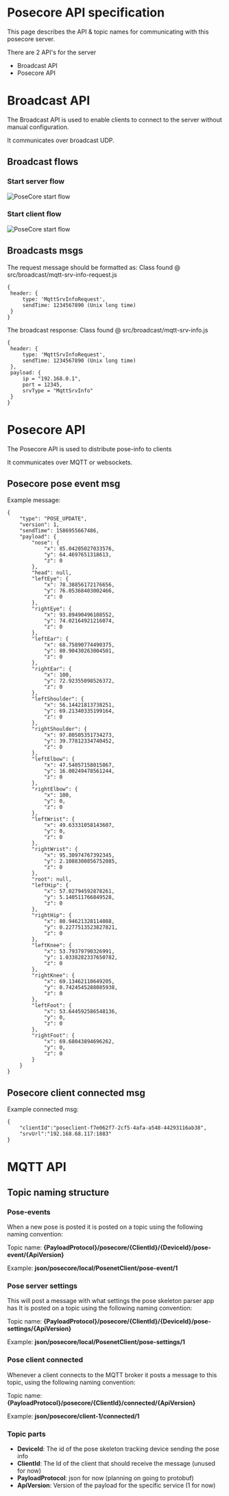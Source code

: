 # Posecore API specification
This page describes the API & topic names for communicating with this posecore server.

There are 2 API's for the server
- Broadcast API
- Posecore API

# Broadcast API
The Broadcast API is used to enable clients to connect to the server without manual configuration.

It communicates over broadcast UDP.

## Broadcast flows
### Start server flow
![PoseCore start flow](http://www.plantuml.com/plantuml/png/PL3BJWCn3BplLunwvmTwG9LM7950z0VIx5IDMEB8TdV5tvC7eWTyI69d9ZEJatbGlt-jA6ACeko3wohxDA5MY2wAmzse1mH3E_IBKc4ffXAoup2lYNKFfNHGxEr_s9iOPr7YPMLqbGoZRhyl5rgNx19uUcu37F7H_E2FEGXDQSAeZglm8Ng4CI-ug8Gb1dCehKWsOaz-W-c642FDaF9LHiJLuJSgaQmsoh1y8-GMFMryX1arseU_MN9cTBZWzVryxWgYs7anYPySn6ffcavrhJ_z0m00)

### Start client flow
![PoseCore start flow](http://www.plantuml.com/plantuml/png/PP71QiCm38RlUOgVtlS2FOn2s76miRw0wgYhcMiPIqtOsq_Lp7Qe3Y5A_l_x33weKRVRjQ29SYgPgyMdSv5jck13oQHZTrFkEv3Y_X8_ciTooesgOJT75THQX7v9Zx4tjypI6I-5atMfSDewo8qrbA70q_EWO8yFSmZIdoDIO_MS5-yXhWjENHPAf8QhVaQCYi4kxCwildIcvHjKGSdooiC_OOoZ_irxw63I4ipEsgGgOyjsWVRLAObLaUjP1kFnOBFKoibWWjVtup5wqh7nIILziKNHHTDqyATVnWy0)

## Broadcasts msgs
The request message should be formatted as:
Class found @ src/broadcast/mqtt-srv-info-request.js
```
{
 header: {
     type: 'MqttSrvInfoRequest',
     sendTime: 1234567890 (Unix long time)
 }
}
```

The broadcast response:
Class found @ src/broadcast/mqtt-srv-info.js
```
{
 header: {
     type: 'MqttSrvInfoRequest',
     sendTime: 1234567890 (Unix long time)
 },
 payload: {
     ip = "192.168.0.1",
     port = 12345,
     srvType = "MqttSrvInfo"
 }
}
```

# Posecore API
The Posecore API is used to distribute pose-info to clients

It communicates over MQTT or websockets.


## Posecore pose event msg
Example message:

```
{
    "type": "POSE_UPDATE",
    "version": 1,
    "sendTime": 1586955667486,
    "payload": {
        "nose": {
            "x": 85.04205027033576,
            "y": 64.4697651318613,
            "z": 0
        },
        "head": null,
        "leftEye": {
            "x": 78.38856172176656,
            "y": 76.05368403002466,
            "z": 0
        },
        "rightEye": {
            "x": 93.89490496108552,
            "y": 74.02164921216074,
            "z": 0
        },
        "leftEar": {
            "x": 68.75890774490375,
            "y": 80.90430263004501,
            "z": 0
        },
        "rightEar": {
            "x": 100,
            "y": 72.92355098526372,
            "z": 0
        },
        "leftShoulder": {
            "x": 56.14421813738251,
            "y": 69.21340335199164,
            "z": 0
        },
        "rightShoulder": {
            "x": 97.80505351734273,
            "y": 39.77812334740452,
            "z": 0
        },
        "leftElbow": {
            "x": 47.54057158015867,
            "y": 16.00249478561244,
            "z": 0
        },
        "rightElbow": {
            "x": 100,
            "y": 0,
            "z": 0
        },
        "leftWrist": {
            "x": 49.63331058143607,
            "y": 0,
            "z": 0
        },
        "rightWrist": {
            "x": 95.30974767392345,
            "y": 2.1088300856752085,
            "z": 0
        },
        "root": null,
        "leftHip": {
            "x": 57.02794592878261,
            "y": 5.140511766849528,
            "z": 0
        },
        "rightHip": {
            "x": 80.94621328114088,
            "y": 0.2277513523827821,
            "z": 0
        },
        "leftKnee": {
            "x": 53.79379790326991,
            "y": 1.0338282337650782,
            "z": 0
        },
        "rightKnee": {
            "x": 69.13462110649205,
            "y": 0.7424545288085938,
            "z": 0
        },
        "leftFoot": {
            "x": 53.644592586548136,
            "y": 0,
            "z": 0
        },
        "rightFoot": {
            "x": 69.68043894696262,
            "y": 0,
            "z": 0
        }
    }
}
```

## Posecore client connected msg
Example connected msg:
```
{
    "clientId":"poseclient-f7e062f7-2cf5-4afa-a548-44293116ab38",
    "srvUrl":"192.168.68.117:1883"
}
```

# MQTT API

## Topic naming structure

### Pose-events
When a new pose is posted it is posted on a topic using the following naming convention:

Topic name: **{PayloadProtocol}/posecore/{ClientId}/{DeviceId}/pose-event/{ApiVersion}**

Example: **json/posecore/local/PosenetClient/pose-event/1**

### Pose server settings
This will post a message with what settings the pose skeleton parser app has
It is posted on a topic using the following naming convention:

Topic name: **{PayloadProtocol}/posecore/{ClientId}/{DeviceId}/pose-settings/{ApiVersion}**

Example: **json/posecore/local/PosenetClient/pose-settings/1**

### Pose client connected
Whenever a client connects to the MQTT broker it posts a message to this topic, using the following naming convention:

Topic name: **{PayloadProtocol}/posecore/{ClientId}/connected/{ApiVersion}**

Example: **json/posecore/client-1/connected/1**

### Topic parts
- **DeviceId**: The id of the pose skeleton tracking device sending the pose info
- **ClientId**: The Id of the client that should receive the message (unused for now)
- **PayloadProtocol**: json for now (planning on going to protobuf)
- **ApiVersion**: Version of the payload for the specific service (1 for now)
